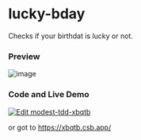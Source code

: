 # lucky-bday

Checks if your birthdat is lucky or not.

### Preview

![image](https://user-images.githubusercontent.com/59335572/135051716-0b39d022-12e0-47af-8fbd-71f4b4a29b5d.png)

### Code and Live Demo

[![Edit modest-tdd-xbqtb](https://codesandbox.io/static/img/play-codesandbox.svg)](https://codesandbox.io/s/modest-tdd-xbqtb?fontsize=14&hidenavigation=1&theme=dark)

or got to https://xbqtb.csb.app/
